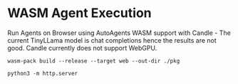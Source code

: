 # WASM Agent Execution

Run Agents on Browser using AutoAgents WASM support with Candle - The current TinyLLama model is chat completions hence
the results are not good. Candle currently does not support WebGPU.

```shell
wasm-pack build --release --target web --out-dir ./pkg
```

```shell
python3 -m http.server
```
